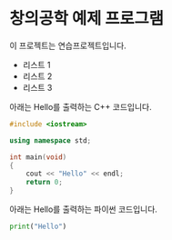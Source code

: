 # 창의공학 예제 프로그램

이 프로젝트는 연습프로젝트입니다.

- 리스트 1
- 리스트 2
- 리스트 3

아래는 Hello를 출력하는 C++ 코드입니다.
``` cpp
#include <iostream>

using namespace std;

int main(void)
{
    cout << "Hello" << endl;
    return 0;
}
```

아래는 Hello를 출력하는 파이썬 코드입니다.

``` python
print("Hello")
```


